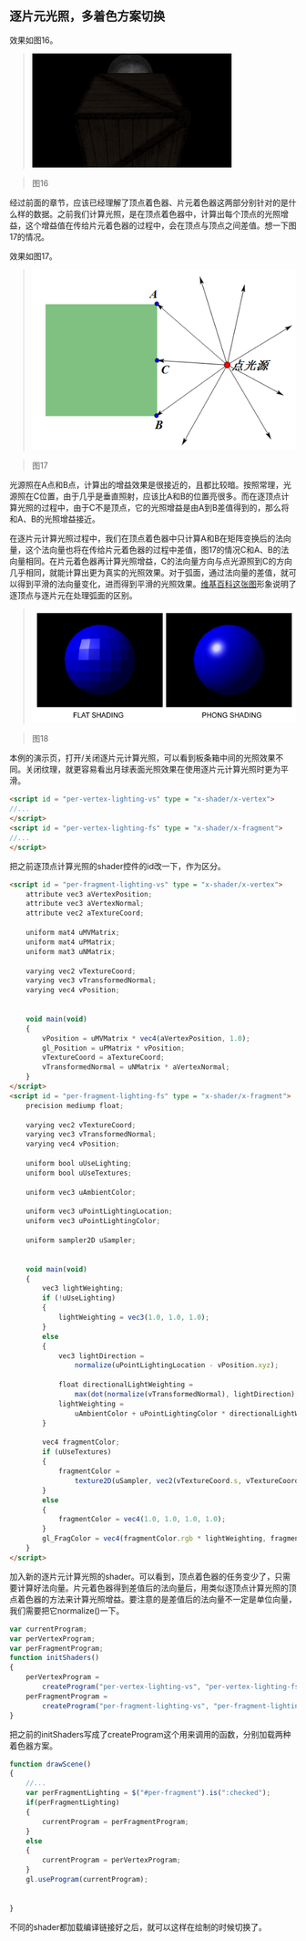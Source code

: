 ## 逐片元光照，多着色方案切换

效果如图16。

>![图16](../image/C1_Start/1_016.gif)

>图16

经过前面的章节，应该已经理解了顶点着色器、片元着色器这两部分别针对的是什么样的数据。之前我们计算光照，是在顶点着色器中，计算出每个顶点的光照增益，这个增益值在传给片元着色器的过程中，会在顶点与顶点之间差值。想一下图17的情况。

效果如图17。

>![图17](../image/C1_Start/1_017.png)

>图17

光源照在A点和B点，计算出的增益效果是很接近的，且都比较暗。按照常理，光源照在C位置，由于几乎是垂直照射，应该比A和B的位置亮很多。而在逐顶点计算光照的过程中，由于C不是顶点，它的光照增益是由A到B差值得到的，那么将和A、B的光照增益接近。

在逐片元计算光照过程中，我们在顶点着色器中只计算A和B在矩阵变换后的法向量，这个法向量也将在传给片元着色器的过程中差值，图17的情况C和A、B的法向量相同。在片元着色器再计算光照增益，C的法向量方向与点光源照到C的方向几乎相同，就能计算出更为真实的光照效果。对于弧面，通过法向量的差值，就可以得到平滑的法向量变化，进而得到平滑的光照效果。[维基百科这张图](http://en.wikipedia.org/wiki/File:Phong-shading-sample.jpg)形象说明了逐顶点与逐片元在处理弧面的区别。

>![图18](../image/C1_Start/1_018.jpg)

>图18

本例的演示页，打开/关闭逐片元计算光照，可以看到板条箱中间的光照效果不同。关闭纹理，就更容易看出月球表面光照效果在使用逐片元计算光照时更为平滑。
```html
<script id = "per-vertex-lighting-vs" type = "x-shader/x-vertex">
//...
</script>
<script id = "per-vertex-lighting-fs" type = "x-shader/x-fragment">
//...
</script>
```
把之前逐顶点计算光照的shader控件的id改一下，作为区分。

```html
<script id = "per-fragment-lighting-vs" type = "x-shader/x-vertex">
	attribute vec3 aVertexPosition;
	attribute vec3 aVertexNormal;
	attribute vec2 aTextureCoord;

	uniform mat4 uMVMatrix;
	uniform mat4 uPMatrix;
	uniform mat3 uNMatrix;

	varying vec2 vTextureCoord;
	varying vec3 vTransformedNormal;
	varying vec4 vPosition;


	void main(void)
	{
		vPosition = uMVMatrix * vec4(aVertexPosition, 1.0);
		gl_Position = uPMatrix * vPosition;
		vTextureCoord = aTextureCoord;
		vTransformedNormal = uNMatrix * aVertexNormal;
	}
</script>
<script id = "per-fragment-lighting-fs" type = "x-shader/x-fragment">
	precision mediump float;

	varying vec2 vTextureCoord;
	varying vec3 vTransformedNormal;
	varying vec4 vPosition;

	uniform bool uUseLighting;
	uniform bool uUseTextures;

	uniform vec3 uAmbientColor;

	uniform vec3 uPointLightingLocation;
	uniform vec3 uPointLightingColor;

	uniform sampler2D uSampler;


	void main(void)
	{
		vec3 lightWeighting;
		if (!uUseLighting)
		{
			lightWeighting = vec3(1.0, 1.0, 1.0);
		}
		else
		{
			vec3 lightDirection =
				normalize(uPointLightingLocation - vPosition.xyz);

			float directionalLightWeighting =
				max(dot(normalize(vTransformedNormal), lightDirection), 0.0);
			lightWeighting =
				uAmbientColor + uPointLightingColor * directionalLightWeighting;
		}

		vec4 fragmentColor;
		if (uUseTextures)
		{
			fragmentColor =
				texture2D(uSampler, vec2(vTextureCoord.s, vTextureCoord.t));
		}
		else
		{
			fragmentColor = vec4(1.0, 1.0, 1.0, 1.0);
		}
		gl_FragColor = vec4(fragmentColor.rgb * lightWeighting, fragmentColor.a);
	}
</script>
```
加入新的逐片元计算光照的shader。可以看到，顶点着色器的任务变少了，只需要计算好法向量。片元着色器得到差值后的法向量后，用类似逐顶点计算光照的顶点着色器的方法来计算光照增益。要注意的是差值后的法向量不一定是单位向量，我们需要把它normalize()一下。

```javascript
var currentProgram;
var perVertexProgram;
var perFragmentProgram;
function initShaders()
{
	perVertexProgram =
		createProgram("per-vertex-lighting-vs", "per-vertex-lighting-fs");
	perFragmentProgram =
		createProgram("per-fragment-lighting-vs", "per-fragment-lighting-fs");
}
```
把之前的initShaders写成了createProgram这个用来调用的函数，分别加载两种着色器方案。

```javascript
function drawScene()
{
    //...
	var perFragmentLighting = $("#per-fragment").is(":checked");
	if(perFragmentLighting)
	{
		currentProgram = perFragmentProgram;
	}
	else
	{
		currentProgram = perVertexProgram;
	}
	gl.useProgram(currentProgram);


}
```
不同的shader都加载编译链接好之后，就可以这样在绘制的时候切换了。
